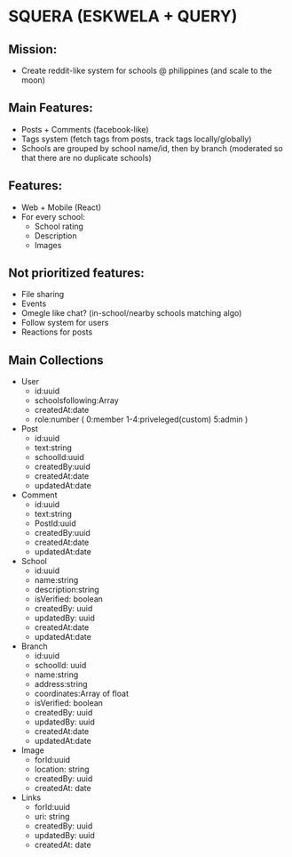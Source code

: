# SQUERA (ESKWELA + QUERY)

## Mission:
* Create reddit-like system for schools @ philippines (and scale to the moon)

## Main Features:
  * Posts + Comments (facebook-like)
  * Tags system (fetch tags from posts, track tags locally/globally)
  * Schools are grouped by school name/id, then by branch (moderated so
    that there are no duplicate schools)

## Features:
* Web + Mobile (React)
* For every school:
  * School rating
  * Description
  * Images

## Not prioritized features: 
  * File sharing
  * Events
  * Omegle like chat? (in-school/nearby schools matching algo)
  * Follow system for users
  * Reactions for posts
  
## Main Collections
* User
  * id:uuid
  * schoolsfollowing:Array
  * createdAt:date
  * role:number ( 0:member 1-4:priveleged(custom) 5:admin )
* Post
  * id:uuid
  * text:string
  * schoolId:uuid
  * createdBy:uuid
  * createdAt:date
  * updatedAt:date
* Comment
  * id:uuid
  * text:string
  * PostId:uuid
  * createdBy:uuid
  * createdAt:date
  * updatedAt:date
* School
  * id:uuid
  * name:string
  * description:string
  * isVerified: boolean
  * createdBy: uuid
  * updatedBy: uuid
  * createdAt:date
  * updatedAt:date
* Branch
  * id:uuid
  * schoolId: uuid
  * name:string
  * address:string
  * coordinates:Array of float
  * isVerified: boolean
  * createdBy: uuid
  * updatedBy: uuid
  * createdAt:date
  * updatedAt:date
* Image
  * forId:uuid
  * location: string
  * createdBy: uuid
  * createdAt: date
* Links
  * forId:uuid
  * uri: string
  * createdBy: uuid
  * updatedBy: uuid
  * createdAt: date